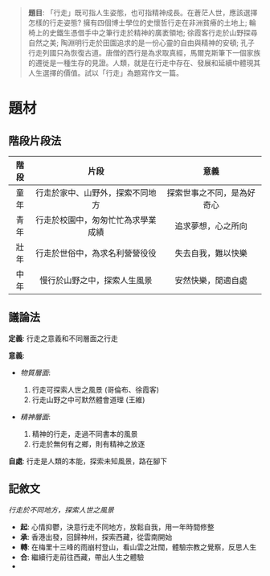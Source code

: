 > **題目**:
> 「行走」既可指人生姿態，也可指精神成長。在蒼茫人世，應該選擇怎樣的行走姿態? 擁有四個博士學位的史懷哲行走在非洲貧瘠的土地上; 輪椅上的史鐵生憑借手中之筆行走於精神的廣袤領地; 徐霞客行走於山野探尋自然之美; 陶淵明行走於田園追求的是一份心靈的自由與精神的安頓; 孔子行走列國只為恢復古道。唐僧的西行是為求取真經，馬爾克斯筆下一個家族的遷徙是一種生存的見證。人類，就是在行走中存在、發展和延續中體現其人生選擇的價值。試以「行走」為題寫作文一篇。

# 題材
## 階段片段法
| 階段 | 片段 | 意義 |
| :--: | :--:| :--: |
| 童年 | 行走於家中、山野外，探索不同地方 | 探索世事之不同，是為好奇心 |
| 青年 | 行走於校園中，匆匆忙忙為求學業成績 | 追求夢想，心之所向 |
| 壯年 | 行走於世俗中，為求名利營營役役 | 失去自我，難以快樂 |
| 中年 | 慢行於山野之中，探索人生風景 | 安然快樂，閒適自處 |

## 議論法
**定義**: 行走之意義和不同層面之行走

**意義**:
- *物質層面*:
	1. 行走可探索人世之風景 (哥倫布、徐霞客)
	2. 行走山野之中可默然體會道理 (王維)

- *精神層面*:
	1. 精神的行走，走過不同書本的風景
	2. 行走於無何有之鄉，則有精神之放逐

**自處**: 行走是人類的本能，探索未知風景，路在腳下

## 記敘文
*行走於不同地方，探索人世之風景*
- **起**: 心情抑鬱，決意行走不同地方，放鬆自我，用一年時間修整
- **承**: 香港出發，回歸神州，探索西藏，從雲南開始
- **轉**: 在梅里十三峰的雨崩村登山，看山雲之壯闊，體驗宗教之覺察，反思人生
- **合**: 繼續行走前往西藏，帶出人生之體驗
- 